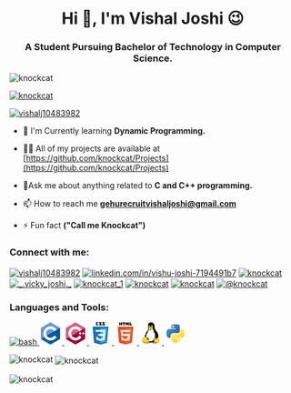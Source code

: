 <h1 align="center">Hi 👋, I'm Vishal Joshi 😉 </h1>
<h3 align="center">A Student Pursuing Bachelor of Technology in Computer Science.</h3>

<p align="left"> <img src="https://komarev.com/ghpvc/?username=knockcat&label=Profile%20views&color=0e75b6&style=flat" alt="knockcat" /> </p>

<p align="left"> <a href="https://github.com/ryo-ma/github-profile-trophy"><img src="https://github-profile-trophy.vercel.app/?username=knockcat" alt="knockcat" /></a> </p>

<p align="left"> <a href="https://twitter.com/vishalj10483982" target="blank"><img src="https://img.shields.io/twitter/follow/vishalj10483982?logo=twitter&style=for-the-badge" alt="vishalj10483982" /></a> </p>

- 🌱 I'm Currently learning **Dynamic Programming.**

- 👨‍💻 All of my projects are available at [https://github.com/knockcat/Projects](https://github.com/knockcat/Projects)

- 💬Ask me about anything related to **C and C++ programming.**

- 📫 How to reach me **gehurecruitvishaljoshi@gmail.com**

- ⚡ Fun fact **("Call me Knockcat")**

<h3 align="left">Connect with me:</h3>
<p align="left">
<a href="https://twitter.com/vishalj10483982" target="blank"><img align="center" src="https://raw.githubusercontent.com/rahuldkjain/github-profile-readme-generator/master/src/images/icons/Social/twitter.svg" alt="vishalj10483982" height="30" width="40" /></a>
<a href="https://linkedin.com/in/linkedin.com/in/vishu-joshi-7194491b7" target="blank"><img align="center" src="https://raw.githubusercontent.com/rahuldkjain/github-profile-readme-generator/master/src/images/icons/Social/linked-in-alt.svg" alt="linkedin.com/in/vishu-joshi-7194491b7" height="30" width="40" /></a>
<a href="https://fb.com/knockcat" target="blank"><img align="center" src="https://raw.githubusercontent.com/rahuldkjain/github-profile-readme-generator/master/src/images/icons/Social/facebook.svg" alt="knockcat" height="30" width="40" /></a>
<a href="https://instagram.com/_.vicky_joshi._" target="blank"><img align="center" src="https://raw.githubusercontent.com/rahuldkjain/github-profile-readme-generator/master/src/images/icons/Social/instagram.svg" alt="_.vicky_joshi._" height="30" width="40" /></a>
 <a href="https://www.codechef.com/users/knockcat_1" target="blank"><img align="center" src="https://cdn.jsdelivr.net/npm/simple-icons@3.1.0/icons/codechef.svg" alt="knockcat_1" height="30" width="40" /></a>
 <a href="https://www.hackerrank.com/knockcat" target="blank"><img align="center" src="https://raw.githubusercontent.com/rahuldkjain/github-profile-readme-generator/master/src/images/icons/Social/hackerrank.svg" alt="knockcat" height="30" width="40" /></a>
<a href="https://www.leetcode.com/knockcat" target="blank"><img align="center" src="https://raw.githubusercontent.com/rahuldkjain/github-profile-readme-generator/master/src/images/icons/Social/leet-code.svg" alt="knockcat" height="30" width="40" /></a>
<a href="https://www.hackerearth.com/@knockcat" target="blank"><img align="center" src="https://raw.githubusercontent.com/rahuldkjain/github-profile-readme-generator/master/src/images/icons/Social/hackerearth.svg" alt="@knockcat" height="30" width="40" /></a>
</p>

<h3 align="left">Languages and Tools:</h3>
<p align="left"> <a href="https://www.gnu.org/software/bash/" target="_blank" rel="noreferrer"> <img src="https://www.vectorlogo.zone/logos/gnu_bash/gnu_bash-icon.svg" alt="bash" width="40" height="40"/> </a> <a href="https://www.cprogramming.com/" target="_blank" rel="noreferrer"> <img src="https://raw.githubusercontent.com/devicons/devicon/master/icons/c/c-original.svg" alt="c" width="40" height="40"/> </a> <a href="https://www.w3schools.com/cpp/" target="_blank" rel="noreferrer"> <img src="https://raw.githubusercontent.com/devicons/devicon/master/icons/cplusplus/cplusplus-original.svg" alt="cplusplus" width="40" height="40"/> </a> <a href="https://www.w3schools.com/css/" target="_blank" rel="noreferrer"> <img src="https://raw.githubusercontent.com/devicons/devicon/master/icons/css3/css3-original-wordmark.svg" alt="css3" width="40" height="40"/> </a> <a href="https://www.w3.org/html/" target="_blank" rel="noreferrer"> <img src="https://raw.githubusercontent.com/devicons/devicon/master/icons/html5/html5-original-wordmark.svg" alt="html5" width="40" height="40"/> </a> <a href="https://www.linux.org/" target="_blank" rel="noreferrer"> <img src="https://raw.githubusercontent.com/devicons/devicon/master/icons/linux/linux-original.svg" alt="linux" width="40" height="40"/> </a> <a href="https://www.python.org" target="_blank" rel="noreferrer"> <img src="https://raw.githubusercontent.com/devicons/devicon/master/icons/python/python-original.svg" alt="python" width="40" height="40"/> </a> </p>

<p><img align="left" src="https://github-readme-stats.vercel.app/api/top-langs?username=knockcat&show_icons=true&locale=en&layout=compact" alt="knockcat" /></p>

<p>&nbsp;<img align="center" src="https://github-readme-stats.vercel.app/api?username=knockcat&show_icons=true&locale=en" alt="knockcat" /></p>

<p><img align="center" src="https://github-readme-streak-stats.herokuapp.com/?user=knockcat&" alt="knockcat" /></p>
